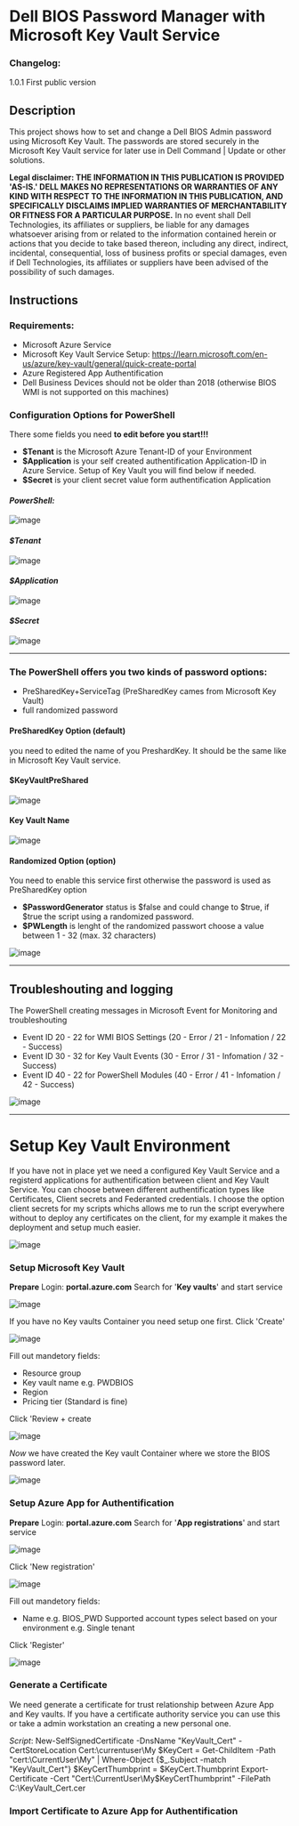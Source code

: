 # Dell BIOS Password Manager with Microsoft Key Vault Service

### Changelog:
1.0.1  First public version

## Description 

This project shows how to set and change a Dell BIOS Admin password using Microsoft Key Vault. The passwords are stored securely in the Microsoft Key Vault service for later use in Dell Command | Update or other solutions.


**Legal disclaimer: THE INFORMATION IN THIS PUBLICATION IS PROVIDED 'AS-IS.' DELL MAKES NO REPRESENTATIONS OR WARRANTIES OF ANY KIND WITH RESPECT TO THE INFORMATION IN THIS PUBLICATION, AND SPECIFICALLY DISCLAIMS IMPLIED WARRANTIES OF MERCHANTABILITY OR FITNESS FOR A PARTICULAR PURPOSE.** In no event shall Dell Technologies, its affiliates or suppliers, be liable for any damages whatsoever arising from or related to the information contained herein or actions that you decide to take based thereon, including any direct, indirect, incidental, consequential, loss of business profits or special damages, even if Dell Technologies, its affiliates or suppliers have been advised of the possibility of such damages.

## Instructions

### Requirements:
- Microsoft Azure Service
- Microsoft Key Vault Service
  Setup: https://learn.microsoft.com/en-us/azure/key-vault/general/quick-create-portal
- Azure Registered App Authentification 
- Dell Business Devices should not be older than 2018 (otherwise BIOS WMI is not supported on this machines)

### Configuration Options for PowerShell

There some fields you need **to edit before you start!!!**

- **$Tenant** is the Microsoft Azure Tenant-ID of your Environment
- **$Application** is your self created authentification Application-ID in Azure Service. Setup of Key Vault you will find below if needed.
- **$Secret** is your client secret value form authentification Application

#### *PowerShell:*

![image](https://user-images.githubusercontent.com/99394991/194841985-82b59f0b-ffba-42bc-b323-2fed473e7a08.png)


#### *$Tenant*

![image](https://user-images.githubusercontent.com/99394991/194842703-d7be07d5-ef69-4408-aa33-51fc21484c24.png)

#### *$Application*

![image](https://user-images.githubusercontent.com/99394991/194842507-ba792d34-c2a3-4b98-bdd2-051e487861c7.png)

#### *$Secret*

![image](https://user-images.githubusercontent.com/99394991/195053474-2c74bf77-ee63-4591-9e5c-dd7e94a2dc1e.png)




**************************************************************************************

### The PowerShell offers you **two** kinds of password options:
- PreSharedKey+ServiceTag (PreSharedKey cames from Microsoft Key Vault)
- full randomized password

#### PreSharedKey Option (default)

you need to edited the name of you PreshardKey. It should be the same like in Microsoft Key Vault service.


#### $KeyVaultPreShared

![image](https://user-images.githubusercontent.com/99394991/194842056-158f82c1-867d-48a7-b1e1-ea4aca42f3fe.png)

#### Key Vault Name
![image](https://user-images.githubusercontent.com/99394991/194842075-c8b58f95-3e11-44d7-b5c9-1ede5ecbeb54.png)





#### Randomized Option (option)

You need to enable this service first otherwise the password is used as PreSharedKey option

- **$PasswordGenerator** status is $false and could change to $true, if $true the script using a randomized password.
- **$PWLength** is lenght of the randomized passwort choose a value between 1 - 32 (max. 32 characters)

![image](https://user-images.githubusercontent.com/99394991/194842166-e140fca3-f459-4370-ad4f-ded975c0db8f.png)




****************************************
## Troubleshouting and logging

The PowerShell creating messages in Microsoft Event for Monitoring and troubleshouting

- Event ID 20 - 22 for WMI BIOS Settings (20 - Error / 21 - Infomation / 22 - Success)
- Event ID 30 - 32 for Key Vault Events (30 - Error / 31 - Infomation / 32 - Success)
- Event ID 40 - 22 for PowerShell Modules (40 - Error / 41 - Infomation / 42 - Success)

![image](https://user-images.githubusercontent.com/99394991/194856718-af44b342-1113-48ba-a214-63dba1bfa098.png)


****************************************

# Setup Key Vault Environment

If you have not in place yet we need a configured Key Vault Service and a registerd applications for authentification between client and Key Vault Service.
You can choose between different authentification types like Certificates, Client secrets and Federanted credentials. I choose the option client secrets for my scripts whichs allows me to run the script everywhere without to deploy any certificates on the client, for my example it makes the deployment and setup much easier.

![image](https://user-images.githubusercontent.com/99394991/194889752-e48ca9f7-4079-4fa3-95d5-3490ba2d6b31.png)


### Setup Microsoft Key Vault

**Prepare**
Login: **portal.azure.com**
Search for '**Key vaults**' and start service

![image](https://user-images.githubusercontent.com/99394991/195051856-8a704efa-0066-40d0-9903-7fa81462269d.png)



If you have no Key vaults Container you need setup one first.
Click 'Create'

![image](https://user-images.githubusercontent.com/99394991/195051916-ef1eb9c9-e892-4159-880d-3e7d5c114e2c.png)



Fill out mandetory fields:
- Resource group
- Key vault name e.g. PWDBIOS
- Region
- Pricing tier (Standard is fine)

Click 'Review + create

![image](https://user-images.githubusercontent.com/99394991/195052207-56f28dec-3d25-4b97-9a3d-069082be153b.png)



*Now* we have created the Key vault Container where we store the BIOS password later.

![image](https://user-images.githubusercontent.com/99394991/195052250-2cf3498c-d53d-4f75-882b-a7b3fe0b4338.png)


### Setup Azure App for Authentification

**Prepare**
Login: **portal.azure.com**
Search for '**App registrations**' and start service

![image](https://user-images.githubusercontent.com/99394991/195052304-3f12c2b8-9e92-45ab-af15-3a00d9d18016.png)


Click 'New registration'

![image](https://user-images.githubusercontent.com/99394991/195052348-173daf9d-855c-49cb-916c-3ed2f2e2d7fe.png)


Fill out mandetory fields:
- Name e.g. BIOS_PWD
Supported account types select based on your environment e.g. Single tenant

Click 'Register'

![image](https://user-images.githubusercontent.com/99394991/195052420-d6cddf6d-7247-42da-b256-db50b8662f9c.png)



### Generate a Certificate

We need generate a certificate for trust relationship between Azure App and Key vaults. If you have a certificate authority service you can use this or take a admin workstation an creating a new personal one.

*Script*:
New-SelfSignedCertificate -DnsName "KeyVault_Cert" -CertStoreLocation Cert:\currentuser\My
$KeyCert = Get-ChildItem -Path "cert:\CurrentUser\My" | Where-Object {$_.Subject -match "KeyVault_Cert"}
$KeyCertThumbprint = $KeyCert.Thumbprint
Export-Certificate -Cert "Cert:\CurrentUser\My\$KeyCertThumbprint" -FilePath C:\KeyVault_Cert.cer


### Import Certificate to Azure App for Authentification










